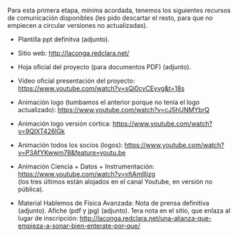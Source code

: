 Para esta primera etapa, mínima acordada, tenemos los siguientes recursos de comunicación disponibles (les pido descartar el resto, para que no empiecen a circular versiones no actualizadas).

- Plantilla ppt definitva (adjunto).

- Sitio web:  http://laconga.redclara.net/ 

- Hoja oficial del proyecto (para documentos PDF) (adjunto).

- Video oficial presentación del proyecto: https://www.youtube.com/watch?v=sQi0cyCEyvg&t=18s
- Animación logo (tumbamos el anterior porque no tenía el logo actualizado): https://www.youtube.com/watch?v=cJ5hUNMYbrQ 
- Animación logo versión cortica: https://www.youtube.com/watch?v=9QIXT426IGk
- Animación todos los socios (logos):  https://www.youtube.com/watch?v=P3AfYKwwm78&feature=youtu.be
- Animación Ciencia + Datos + Instrumentación: https://www.youtube.com/watch?v=vItAmllljzg    
(los tres últimos están alojados en el canal Youtube, en versión no pública).

- Material Hablemos de Física Avanzada:
Nota de prensa definitiva (adjunto).
Afiche (pdf y jpg) (adjunto).
1era nota en el sitio, que enlaza al lugar de inscripción: http://laconga.redclara.net/una-alianza-que-empieza-a-sonar-bien-enterate-por-que/
